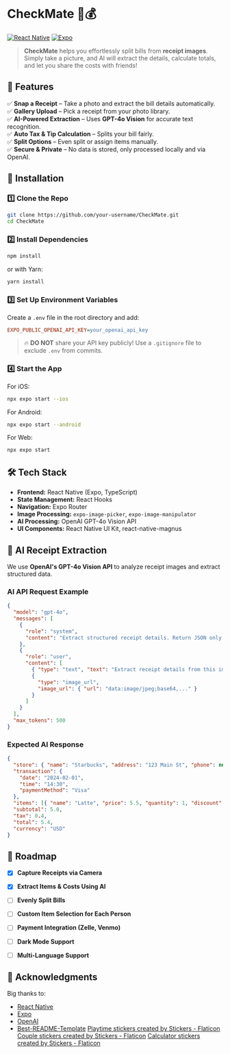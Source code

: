 # CheckMate 📸💰

[![React Native](https://img.shields.io/badge/React%20Native-0.73-blue)](https://reactnative.dev/)
[![Expo](https://img.shields.io/badge/Expo-50.0.0-blue)](https://expo.dev/)

> **CheckMate** helps you effortlessly split bills from **receipt images**. Simply take a picture, and AI will extract the details, calculate totals, and let you share the costs with friends!

<!-- --- -->

<!-- ## **📸 Demo** -->
<!-- Add a gif or image showcasing the app -->
<!-- \![CheckMate Demo](https://your-image-url.gif) -->


## **🚀 Features**

✅ **Snap a Receipt** – Take a photo and extract the bill details automatically.  
✅ **Gallery Upload** – Pick a receipt from your photo library.  
✅ **AI-Powered Extraction** – Uses **GPT-4o Vision** for accurate text recognition.  
✅ **Auto Tax & Tip Calculation** – Splits your bill fairly.  
✅ **Split Options** – Even split or assign items manually.  
✅ **Secure & Private** – No data is stored, only processed locally and via OpenAI.


## **📲 Installation**

### **1️⃣ Clone the Repo**

```sh
git clone https://github.com/your-username/CheckMate.git
cd CheckMate
```

### **2️⃣ Install Dependencies**

```sh
npm install
```

or with Yarn:

```sh
yarn install
```

### **3️⃣ Set Up Environment Variables**

Create a `.env` file in the root directory and add:

```ini
EXPO_PUBLIC_OPENAI_API_KEY=your_openai_api_key
```

> 🔥 **DO NOT** share your API key publicly! Use a `.gitignore` file to exclude `.env` from commits.

### **4️⃣ Start the App**

For iOS:

```sh
npx expo start --ios
```

For Android:

```sh
npx expo start --android
```

For Web:

```sh
npx expo start
```


## **🛠️ Tech Stack**

- **Frontend:** React Native (Expo, TypeScript)
- **State Management:** React Hooks
- **Navigation:** Expo Router
- **Image Processing:** `expo-image-picker`, `expo-image-manipulator`
- **AI Processing:** OpenAI GPT-4o Vision API
- **UI Components:** React Native UI Kit, react-native-magnus


## **🧠 AI Receipt Extraction**

We use **OpenAI's GPT-4o Vision API** to analyze receipt images and extract structured data.

### **AI API Request Example**

```json
{
  "model": "gpt-4o",
  "messages": [
    {
      "role": "system",
      "content": "Extract structured receipt details. Return JSON only."
    },
    {
      "role": "user",
      "content": [
        { "type": "text", "text": "Extract receipt details from this image." },
        {
          "type": "image_url",
          "image_url": { "url": "data:image/jpeg;base64,..." }
        }
      ]
    }
  ],
  "max_tokens": 500
}
```

### **Expected AI Response**

```json
{
  "store": { "name": "Starbucks", "address": "123 Main St", "phone": null },
  "transaction": {
    "date": "2024-02-01",
    "time": "14:30",
    "paymentMethod": "Visa"
  },
  "items": [{ "name": "Latte", "price": 5.5, "quantity": 1, "discount": 0.5 }],
  "subtotal": 5.0,
  "tax": 0.4,
  "total": 5.4,
  "currency": "USD"
}
```


## **🚧 Roadmap**

- [x] **Capture Receipts via Camera**
- [x] **Extract Items & Costs Using AI**
- [ ] **Evenly Split Bills**
- [ ] **Custom Item Selection for Each Person**
- [ ] **Payment Integration (Zelle, Venmo)**
- [ ] **Dark Mode Support**
- [ ] **Multi-Language Support**


## **🌟 Acknowledgments**

Big thanks to:

- [React Native](https://reactnative.dev/)
- [Expo](https://expo.dev/)
- [OpenAI](https://platform.openai.com/)
- [Best-README-Template](https://github.com/othneildrew/Best-README-Template)
<a href="https://www.flaticon.com/free-stickers/playtime" title="playtime stickers">Playtime stickers created by Stickers - Flaticon</a>
<a href="https://www.flaticon.com/free-stickers/couple" title="couple stickers">Couple stickers created by Stickers - Flaticon</a>
<a href="https://www.flaticon.com/free-stickers/calculator" title="calculator stickers">Calculator stickers created by Stickers - Flaticon</a>

